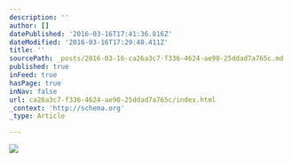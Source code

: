 ```yaml
---
description: ''
author: []
datePublished: '2016-03-16T17:41:36.816Z'
dateModified: '2016-03-16T17:29:40.411Z'
title: ''
sourcePath: _posts/2016-03-16-ca26a3c7-f336-4624-ae90-25ddad7a765c.md
published: true
inFeed: true
hasPage: true
inNav: false
url: ca26a3c7-f336-4624-ae90-25ddad7a765c/index.html
_context: 'http://schema.org'
_type: Article

---
```

![](https://the-grid-user-content.s3-us-west-2.amazonaws.com/969180dd-d3f2-475c-8b37-b823b04cd1b6.png)